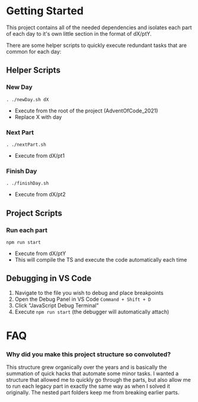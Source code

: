 # Getting Started

This project contains all of the needed dependencies and isolates each part of each day to it's own little section in the format of dX/ptY.

There are some helper scripts to quickly execute redundant tasks that are common for each day:

## Helper Scripts

### New Day

`. ./newDay.sh dX`

- Execute from the root of the project (AdventOfCode_2021)
- Replace X with day

### Next Part

`. ./nextPart.sh`

- Execute from dX/pt1

### Finish Day

`. ./finishDay.sh`

- Execute from dX/pt2

## Project Scripts
### Run each part

`npm run start`

- Execute from dX/ptY
- This will compile the TS and execute the code automatically each time

## Debugging in VS Code

1. Navigate to the file you wish to debug and place breakpoints
2. Open the Debug Panel in VS Code `Command + Shift + D`
3. Click "JavaScript Debug Terminal"
4. Execute `npm run start` (the debugger will automatically attach)

# FAQ

### Why did you make this project structure so convoluted?

This structure grew organically over the years and is basically the summation of quick hacks that automate some minor tasks. I wanted a structure that allowed me to quickly go through the parts, but also allow me to run each legacy part in exactly the same way as when I solved it originally. The nested part folders keep me from breaking earlier parts.